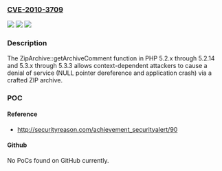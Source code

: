 ### [CVE-2010-3709](https://cve.mitre.org/cgi-bin/cvename.cgi?name=CVE-2010-3709)
![](https://img.shields.io/static/v1?label=Product&message=n%2Fa&color=blue)
![](https://img.shields.io/static/v1?label=Version&message=n%2Fa&color=blue)
![](https://img.shields.io/static/v1?label=Vulnerability&message=n%2Fa&color=brighgreen)

### Description

The ZipArchive::getArchiveComment function in PHP 5.2.x through 5.2.14 and 5.3.x through 5.3.3 allows context-dependent attackers to cause a denial of service (NULL pointer dereference and application crash) via a crafted ZIP archive.

### POC

#### Reference
- http://securityreason.com/achievement_securityalert/90

#### Github
No PoCs found on GitHub currently.

